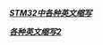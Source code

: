 ***[STM32中各种英文缩写](https://www.cnblogs.com/emanlee/p/14233740.html "STM32中的各种英文缩写" )***

***[各种英文缩写2](https://blog.csdn.net/z732055711/article/details/100098426)***